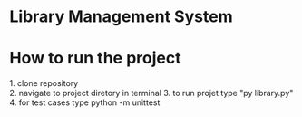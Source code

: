 # Library Management System
<h1> How to run the project </h1>
<p>
  1. clone repository <br>
  2. navigate to project diretory in terminal
  3. to run projet type "py library.py"
  4. for test cases type python -m unittest 
</p>
